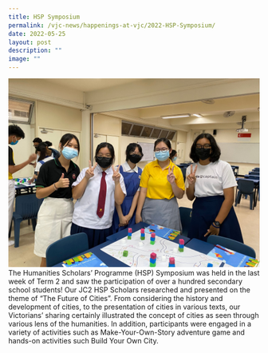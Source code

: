 ```yaml
---
title: HSP Symposium
permalink: /vjc-news/happenings-at-vjc/2022-HSP-Symposium/
date: 2022-05-25
layout: post
description: ""
image: ""
---
```


![](/images/Happening%20at%20VJC/2022%2014%20HSP%20Symposium.jpeg)
The Humanities Scholars’ Programme (HSP) Symposium was held in the last week of Term 2 and saw the participation of over a hundred secondary school students! Our JC2 HSP Scholars researched and presented on the theme of “The Future of Cities”. From considering the history and development of cities, to the presentation of cities in various texts, our Victorians’ sharing certainly illustrated the concept of cities as seen through various lens of the humanities. In addition, participants were engaged in a variety of activities such as Make-Your-Own-Story adventure game and hands-on activities such Build Your Own City.